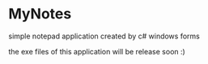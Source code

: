 # MyNotes

simple notepad application created by c# windows forms

the exe files of this application will be release soon :)
